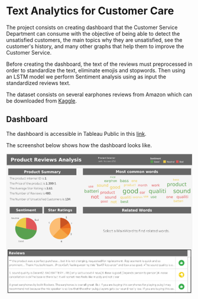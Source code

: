 # Text Analytics for Customer Care

The project consists on creating dashboard that the Customer Service Department can consume with the objective of being able to detect the unsatisfied customers, the main topics why they are unsatisfied, see the customer's history, and many other graphs that help them to improve the Customer Service.

Before creating the dashboard, the text of the reviews must preprocessed in order to standardize the text, eliminate emojis and stopwords. Then using an LSTM model we perform Sentiment analysis using as input the standardized reviews text.

The dataset consists on several earphones reviews from Amazon which can be downloaded from [Kaggle](https://www.kaggle.com/shitalkat/amazonearphonesreviews).

## Dashboard

The dashboard is accessible in Tableau Public in this [link](https://public.tableau.com/views/TextAnalyticsonCustomersReviews/ProductReviewsAnalysis?:language=es&:display_count=y&publish=yes&:origin=viz_share_link).

The screenshot below shows how the dashboard looks like.

![alt text](./Screenshots/Product_Reviews_Analysis.png)
